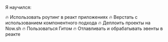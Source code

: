 Я научился:

🔥 Использовать роутинг в реакт приложениях
🔥 Верстать с использованием компонентного подхода
🔥 Деплоить проекты на Now.sh
🔥 Пользоваться Гитом
🔥 Отлавливать и обрабатывать эвенты в реакте